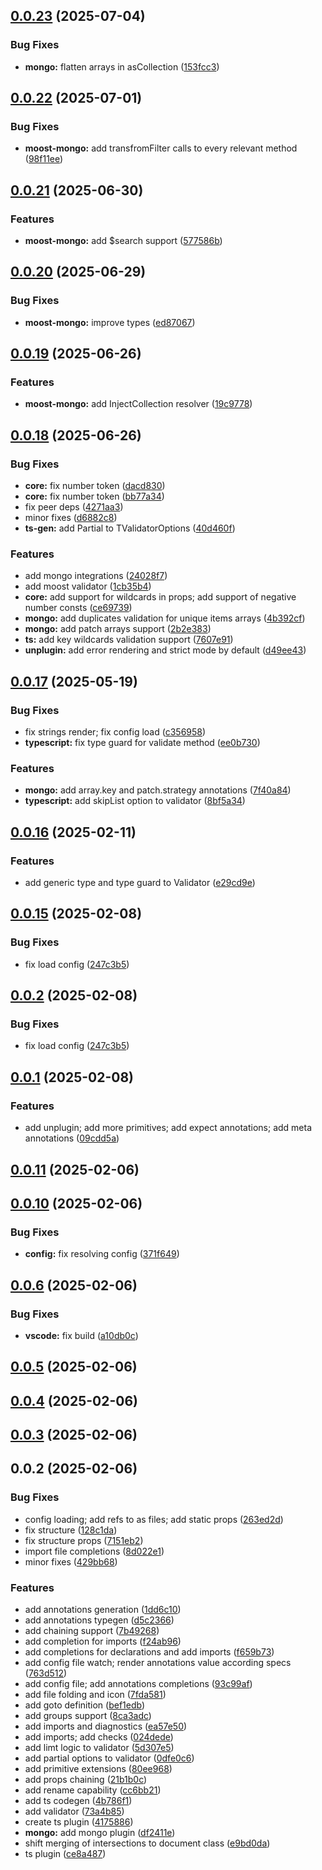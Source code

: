 ## [0.0.23](https://github.com/ts-anscript/anscript/compare/v0.0.22...v0.0.23) (2025-07-04)


### Bug Fixes

* **mongo:** flatten arrays in asCollection ([153fcc3](https://github.com/ts-anscript/anscript/commit/153fcc3ca696ab6825e0596eb294799b1efee42f))



## [0.0.22](https://github.com/ts-anscript/anscript/compare/v0.0.21...v0.0.22) (2025-07-01)


### Bug Fixes

* **moost-mongo:** add transfromFilter calls to every relevant method ([98f11ee](https://github.com/ts-anscript/anscript/commit/98f11ee63e7f0cffeb039b5925801fc9ce69292f))



## [0.0.21](https://github.com/ts-anscript/anscript/compare/v0.0.20...v0.0.21) (2025-06-30)


### Features

* **moost-mongo:** add $search support ([577586b](https://github.com/ts-anscript/anscript/commit/577586b262bb1f25c273d342d85d035e53f24c4b))



## [0.0.20](https://github.com/ts-anscript/anscript/compare/v0.0.19...v0.0.20) (2025-06-29)


### Bug Fixes

* **moost-mongo:** improve types ([ed87067](https://github.com/ts-anscript/anscript/commit/ed87067f9de3623650fa0bb773404a7b548dc916))



## [0.0.19](https://github.com/ts-anscript/anscript/compare/v0.0.18...v0.0.19) (2025-06-26)


### Features

* **moost-mongo:** add InjectCollection resolver ([19c9778](https://github.com/ts-anscript/anscript/commit/19c9778e2e6d1ccea8a46d4187d2557640391656))



## [0.0.18](https://github.com/ts-anscript/anscript/compare/v0.0.17...v0.0.18) (2025-06-26)


### Bug Fixes

* **core:** fix number token ([dacd830](https://github.com/ts-anscript/anscript/commit/dacd8309051c2d5f3f33d569377dd617d6652064))
* **core:** fix number token ([bb77a34](https://github.com/ts-anscript/anscript/commit/bb77a347c0e588884f777eab289431b4ad18e040))
* fix peer deps ([4271aa3](https://github.com/ts-anscript/anscript/commit/4271aa3811e67cfd171a4508576f6c224815315e))
* minor fixes ([d6882c8](https://github.com/ts-anscript/anscript/commit/d6882c8ea7b93ed49fc398e746a7871698c4ddcc))
* **ts-gen:** add Partial to TValidatorOptions ([40d460f](https://github.com/ts-anscript/anscript/commit/40d460f357a49f52f06298545272c32504c8dd84))


### Features

* add mongo integrations ([24028f7](https://github.com/ts-anscript/anscript/commit/24028f73b594c13943ad4582bdffbb8fa891e69d))
* add moost validator ([1cb35b4](https://github.com/ts-anscript/anscript/commit/1cb35b4edec94276fc5dd097fb430e925ac0dfb1))
* **core:** add support for wildcards in props; add support of negative number consts ([ce69739](https://github.com/ts-anscript/anscript/commit/ce69739e76b42c7b6fd55d23255fad49c2228673))
* **mongo:** add duplicates validation for unique items arrays ([4b392cf](https://github.com/ts-anscript/anscript/commit/4b392cf052f235ba7d292f29c16a6504051e49d9))
* **mongo:** add patch arrays support ([2b2e383](https://github.com/ts-anscript/anscript/commit/2b2e383fa76a21c0abbe3f2cc5caa8830dcd205a))
* **ts:** add key wildcards validation support ([7607e91](https://github.com/ts-anscript/anscript/commit/7607e918c284d21158b7bcb24ea113cfc656e56c))
* **unplugin:** add error rendering and strict mode by default ([d49ee43](https://github.com/ts-anscript/anscript/commit/d49ee4302be70b9c00acfb0351c56859c3c73d4c))



## [0.0.17](https://github.com/ts-anscript/anscript/compare/v0.0.16...v0.0.17) (2025-05-19)


### Bug Fixes

* fix strings render; fix config load ([c356958](https://github.com/ts-anscript/anscript/commit/c356958cbabdbe16522cac218e074868b98757a5))
* **typescript:** fix type guard for validate method ([ee0b730](https://github.com/ts-anscript/anscript/commit/ee0b730d043fed50664ec0829c0fb29f1957327c))


### Features

* **mongo:** add array.key and patch.strategy annotations ([7f40a84](https://github.com/ts-anscript/anscript/commit/7f40a843499e7628dd452b46e84e58e800bd6c5f))
* **typescript:** add skipList option to validator ([8bf5a34](https://github.com/ts-anscript/anscript/commit/8bf5a343b28294110b6319eb22e1b729b9b2418b))



## [0.0.16](https://github.com/ts-anscript/anscript/compare/v0.0.15...v0.0.16) (2025-02-11)


### Features

* add generic type and type guard to Validator ([e29cd9e](https://github.com/ts-anscript/anscript/commit/e29cd9ee15ba66c5f419b8449788f9e1409931a5))



## [0.0.15](https://github.com/ts-anscript/anscript/compare/v0.0.1...v0.0.15) (2025-02-08)


### Bug Fixes

* fix load config ([247c3b5](https://github.com/ts-anscript/anscript/commit/247c3b53ac2681ca41ae9db607719f9e0902d077))



## [0.0.2](https://github.com/ts-anscript/anscript/compare/v0.0.1...v0.0.2) (2025-02-08)


### Bug Fixes

* fix load config ([247c3b5](https://github.com/ts-anscript/anscript/commit/247c3b53ac2681ca41ae9db607719f9e0902d077))



## [0.0.1](https://github.com/ts-anscript/anscript/compare/v0.0.11...v0.0.1) (2025-02-08)


### Features

* add unplugin; add more primitives; add expect annotations; add meta annotations ([09cdd5a](https://github.com/ts-anscript/anscript/commit/09cdd5ac94b9fdca6a0c0424a8b1f39bf978733b))



## [0.0.11](https://github.com/intertation/intertation/compare/v0.0.10...v0.0.11) (2025-02-06)



## [0.0.10](https://github.com/intertation/intertation/compare/v0.0.6...v0.0.10) (2025-02-06)


### Bug Fixes

* **config:** fix resolving config ([371f649](https://github.com/intertation/intertation/commit/371f6493d5f35da0df6d2ad8befb1157d75a48ac))



## [0.0.6](https://github.com/intertation/intertation/compare/v0.0.5...v0.0.6) (2025-02-06)


### Bug Fixes

* **vscode:** fix build ([a10db0c](https://github.com/intertation/intertation/commit/a10db0c98561eaae4d910181108f94e250d783db))



## [0.0.5](https://github.com/intertation/intertation/compare/v0.0.4...v0.0.5) (2025-02-06)



## [0.0.4](https://github.com/intertation/intertation/compare/v0.0.3...v0.0.4) (2025-02-06)



## [0.0.3](https://github.com/intertation/intertation/compare/v0.0.2...v0.0.3) (2025-02-06)



## 0.0.2 (2025-02-06)


### Bug Fixes

* config loading; add refs to as files; add static props ([263ed2d](https://github.com/intertation/intertation/commit/263ed2d1157d8572f1c61c255e60930e1f161f7e))
* fix structure ([128c1da](https://github.com/intertation/intertation/commit/128c1da72cf4bc9a68eed78f4bf437b5a1ce9aa7))
* fix structure props ([7151eb2](https://github.com/intertation/intertation/commit/7151eb21121a52c2d8925be06d9c30b4af828a62))
* import file completions ([8d022e1](https://github.com/intertation/intertation/commit/8d022e19591475279d9275b913f52c780cde3bd8))
* minor fixes ([429bb68](https://github.com/intertation/intertation/commit/429bb6870e14760ed7bd3b6e5ac84e576552c6a9))


### Features

* add annotations generation ([1dd6c10](https://github.com/intertation/intertation/commit/1dd6c100f035ec75a10dd52b03529597ba710e28))
* add annotations typegen ([d5c2366](https://github.com/intertation/intertation/commit/d5c2366510ab500f8e1570290dafb60cec59bc09))
* add chaining support ([7b49268](https://github.com/intertation/intertation/commit/7b4926802f25683891b78f41ca7ad52283411f65))
* add completion for imports ([f24ab96](https://github.com/intertation/intertation/commit/f24ab9688fc716d83de05d4304bd6000ad8e5003))
* add completions for declarations and add imports ([f659b73](https://github.com/intertation/intertation/commit/f659b73171ef440e5c638deb59abeb944037a05f))
* add config file watch; render annotations value according specs ([763d512](https://github.com/intertation/intertation/commit/763d51248a3ca351765114d66612620f39959c6d))
* add config file; add annotations completions ([93c99af](https://github.com/intertation/intertation/commit/93c99af10f4297fd4e5d655906f0e6a659b01f0c))
* add file folding and icon ([7fda581](https://github.com/intertation/intertation/commit/7fda58161f0050f81969dc844605c568e9197040))
* add goto definition ([bef1edb](https://github.com/intertation/intertation/commit/bef1edbd6f7fda3fab6faac2e517436ba6560b10))
* add groups support ([8ca3adc](https://github.com/intertation/intertation/commit/8ca3adcbd4587bf99a570f2089795569e6dbcc93))
* add imports and diagnostics ([ea57e50](https://github.com/intertation/intertation/commit/ea57e508a84fba33f3d7f1565d959de6b262e723))
* add imports; add checks ([024dede](https://github.com/intertation/intertation/commit/024dede3b271c0f495623f6ef234ef8a438a9fdb))
* add limt logic to validator ([5d307e5](https://github.com/intertation/intertation/commit/5d307e54fbf0e565abb8fb6f57d58edf05e042e8))
* add partial options to validator ([0dfe0c6](https://github.com/intertation/intertation/commit/0dfe0c6f887ce7652309c76332659b1e5296e866))
* add primitive extensions ([80ee968](https://github.com/intertation/intertation/commit/80ee968df31e87db0c338a80582473b393eb5678))
* add props chaining ([21b1b0c](https://github.com/intertation/intertation/commit/21b1b0c960ad1a717ed0493f1d221ef414239481))
* add rename capability ([cc6bb21](https://github.com/intertation/intertation/commit/cc6bb21e26b7865bd76115e494afc264b5d121d4))
* add ts codegen ([4b786f1](https://github.com/intertation/intertation/commit/4b786f131560a8f199526a9d66748d25760e68fb))
* add validator ([73a4b85](https://github.com/intertation/intertation/commit/73a4b850f422fd0d0d8a43654e3adc099631e86a))
* create ts plugin ([4175886](https://github.com/intertation/intertation/commit/4175886cc5cd9d30edd9ecee444c42e90c4cd4a6))
* **mongo:** add mongo plugin ([df2411e](https://github.com/intertation/intertation/commit/df2411e8ac62e1fbbc6290e1350db9131459065e))
* shift merging of intersections to document class ([e9bd0da](https://github.com/intertation/intertation/commit/e9bd0dadb7b6da7dbea4abb3d3ffa10aede16ffd))
* ts plugin ([ce8a487](https://github.com/intertation/intertation/commit/ce8a487b823394a8dcb336190df653ed50bcff56))



